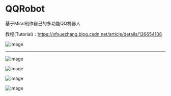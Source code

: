 # QQRobot
基于Mirai制作自己的多功能QQ机器人       

教程(Tutorial)：https://xfxuezhang.blog.csdn.net/article/details/126654108

![image](https://user-images.githubusercontent.com/31002981/211187272-8df4b023-2d67-4aa7-bf0b-1cc9d77ac860.png)

---  

![image](https://user-images.githubusercontent.com/31002981/211187287-0347928e-a346-4b3b-b674-044679ca0a40.png)

![image](https://user-images.githubusercontent.com/31002981/211187343-87a17122-7a40-45c6-889b-4ff05ba2f410.png)

![image](https://user-images.githubusercontent.com/31002981/211187306-7e030972-35e5-4d8e-a620-c09b64f81dbd.png)

![image](https://user-images.githubusercontent.com/31002981/211187316-1c329feb-c3e3-41e9-92dc-dc0af2ac8cd9.png)

